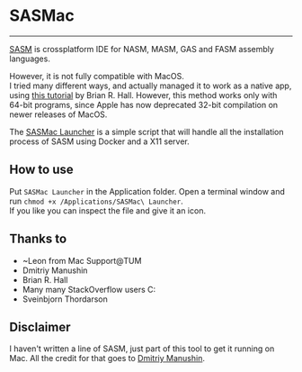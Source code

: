 # SASMac
---

[SASM](http://dman95.github.io/SASM/) is crossplatform IDE for NASM, MASM, GAS and FASM assembly languages.

However, it is not fully compatible with MacOS.<br>
I tried many different ways, and actually managed it to work as a native app, using [this tutorial](https://sites.google.com/a/brianrhall.net/www/rss/installingsasmonamac) by Brian R. Hall. However, this method works only with 64-bit programs, since Apple has now deprecated 32-bit compilation on newer releases of MacOS.

The [SASMac Launcher](SASMac%20Launcher) is a simple script that will handle all the installation process of SASM using Docker and a X11 server.

## How to use

Put `SASMac Launcher` in the Application folder. Open a terminal window and run `chmod +x /Applications/SASMac\ Launcher`.<br>
If you like you can inspect the file and give it an icon.


## Thanks to

- ~Leon from Mac Support@TUM
- Dmitriy Manushin
- Brian R. Hall
- Many many StackOverflow users C:
- Sveinbjorn Thordarson


## Disclaimer
I haven't written a line of SASM, just part of this tool to get it running on Mac. All the credit for that goes to [Dmitriy Manushin](https://github.com/Dman95/SASM).
